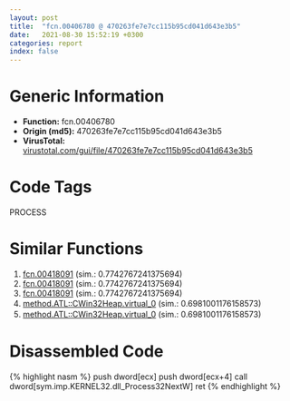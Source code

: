 ```yaml
---
layout: post
title:  "fcn.00406780 @ 470263fe7e7cc115b95cd041d643e3b5"
date:   2021-08-30 15:52:19 +0300
categories: report
index: false
---
```


# Generic Information
- **Function:** fcn.00406780
- **Origin (md5):** 470263fe7e7cc115b95cd041d643e3b5
- **VirusTotal:** [virustotal.com/gui/file/470263fe7e7cc115b95cd041d643e3b5][virustotal_ref]

# Code Tags
<span class="tag" id="PROCESS">PROCESS</span>


# Similar Functions

1. [fcn.00418091][similar_1_ref] (sim.: 0.7742767241375694)
2. [fcn.00418091][similar_2_ref] (sim.: 0.7742767241375694)
3. [fcn.00418091][similar_3_ref] (sim.: 0.7742767241375694)
4. [method.ATL꞉꞉CWin32Heap.virtual\_0][similar_4_ref] (sim.: 0.6981001176158573)
5. [method.ATL꞉꞉CWin32Heap.virtual\_0][similar_5_ref] (sim.: 0.6981001176158573)


# Disassembled Code

{% highlight nasm %}
push dword[ecx]
push dword[ecx+4]
call dword[sym.imp.KERNEL32.dll_Process32NextW]
ret 
{% endhighlight %}


[similar_1_ref]: /report/fcn.00418091@912f1d013a0d6151bc7a7cef6da1b2a0
[similar_2_ref]: /report/fcn.00418091@152885a790b99953ce23874f0947b7bd
[similar_3_ref]: /report/fcn.00418091@fb9b7d22bc1c143ac66b0575cbdd088d
[similar_4_ref]: /report/method.ATL꞉꞉CWin32Heap.virtual_0@3785b40cea34bd176ce2c160dcf987f8
[similar_5_ref]: /report/method.ATL꞉꞉CWin32Heap.virtual_0@a0ac129ff3ea4c0dfa9529c259a9502c
[virustotal_ref]: https://www.virustotal.com/gui/file/470263fe7e7cc115b95cd041d643e3b5